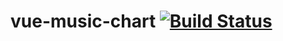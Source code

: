 # vue-music-chart [![Build Status](https://travis-ci.com/cliche90/vue-music-chart.svg?branch=master)](https://travis-ci.com/cliche90/vue-music-chart)

